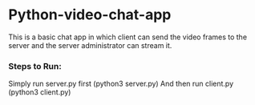 # Python-video-chat-app
This is a basic chat app in which client can send the video frames to the server and the server administrator can stream it.
<h3>Steps to Run:</h3>
Simply run server.py first (python3 server.py)
And then run client.py (python3 client.py)
